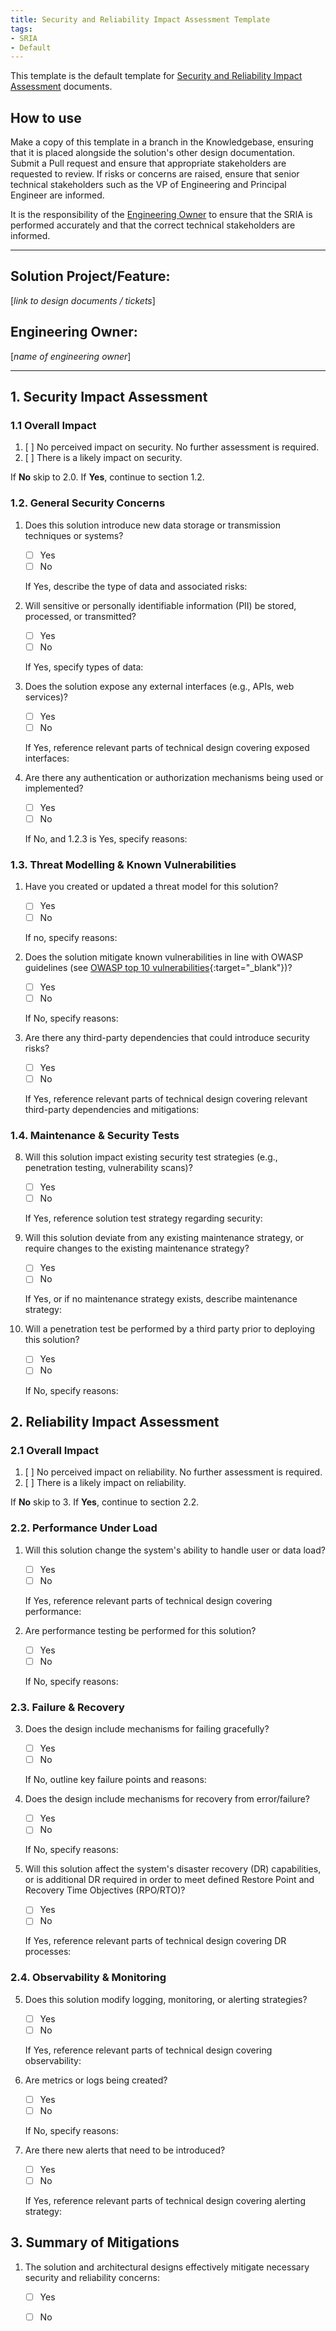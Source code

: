```yaml
---
title: Security and Reliability Impact Assessment Template
tags:
- SRIA
- Default
---
```


This template is the default template for [Security and Reliability Impact Assessment](../Governance/Technology-Governance/Security-and-Reliability-Impact-Assessment.md#objective) documents. 

## How to use
Make a copy of this template in a branch in the Knowledgebase, ensuring that it is placed alongside the solution's other design documentation.
Submit a Pull request and ensure that appropriate stakeholders are requested to review. If risks or concerns are raised, ensure that senior technical stakeholders such as the VP of Engineering and Principal Engineer are informed. 

It is the responsibility of the [Engineering Owner](../Governance/Problem-Ownership/) to ensure that the SRIA is performed accurately and that the correct technical stakeholders are informed. 

---

## Solution Project/Feature:
[_link to design documents / tickets_]

## Engineering Owner:
[_name of engineering owner_]

---

## 1. Security Impact Assessment

### 1.1 Overall Impact
   1. [ ] No perceived impact on security. No further assessment is required.
   2. [ ] There is a likely impact on security.

If **No** skip to 2.0. If **Yes**, continue to section 1.2.

### 1.2. General Security Concerns

1. Does this solution introduce new data storage or transmission techniques or systems?  
   
     - [ ] Yes  
     - [ ] No
        
    If Yes, describe the type of data and associated risks:

       
2. Will sensitive or personally identifiable information (PII) be stored, processed, or transmitted?  
     - [ ] Yes  
     - [ ] No
        
    If Yes, specify types of data:
   
3. Does the solution expose any external interfaces (e.g., APIs, web services)?  
     - [ ] Yes  
     - [ ] No 
        
    If Yes, reference relevant parts of technical design covering exposed interfaces:
   
1. Are there any authentication or authorization mechanisms being used or implemented?  
     - [ ] Yes  
     - [ ] No
        
    If No, and 1.2.3 is Yes, specify reasons:

### 1.3. Threat Modelling & Known Vulnerabilities

1. Have you created or updated a threat model for this solution?  
     - [ ] Yes  
     - [ ] No
        
    If no, specify reasons:

2. Does the solution mitigate known vulnerabilities in line with OWASP guidelines (see [OWASP top 10 vulnerabilities](https://owasp.org/www-project-top-ten/){:target="_blank"})?  
     - [ ] Yes  
     - [ ] No
        
    If No, specify reasons:

3. Are there any third-party dependencies that could introduce security risks?  
     - [ ] Yes  
     - [ ] No
        
    If Yes, reference relevant parts of technical design covering relevant third-party dependencies and mitigations:

### 1.4. Maintenance & Security Tests

8. Will this solution impact existing security test strategies (e.g., penetration testing, vulnerability scans)?  
     - [ ] Yes  
     - [ ] No 
        
    If Yes, reference solution test strategy regarding security:

9. Will this solution deviate from any existing maintenance strategy, or require changes to the existing maintenance strategy?  
     - [ ] Yes  
     - [ ] No
        
    If Yes, or if no maintenance strategy exists, describe maintenance strategy:

10. Will a penetration test be performed by a third party prior to deploying this solution?  
     - [ ] Yes  
     - [ ] No  

    If No, specify reasons:

## 2. Reliability Impact Assessment

### 2.1 Overall Impact
   1. [ ] No perceived impact on reliability. No further assessment is required.
   2. [ ] There is a likely impact on reliability.

If **No** skip to 3. If **Yes**, continue to section 2.2.

### 2.2. Performance Under Load

1. Will this solution change the system's ability to handle user or data load?  
     - [ ] Yes  
     - [ ] No  

     If Yes, reference relevant parts of technical design covering performance:

2. Are performance testing be performed for this solution?  
     - [ ] Yes  
     - [ ] No

    If No, specify reasons:

### 2.3. Failure & Recovery

3. Does the design include mechanisms for failing gracefully?  
     - [ ] Yes  
     - [ ] No   

     If No, outline key failure points and reasons:

3. Does the design include mechanisms for recovery from error/failure?  
     - [ ] Yes  
     - [ ] No   

     If No, specify reasons:

4. Will this solution affect the system's disaster recovery (DR) capabilities, or is additional DR required in order to meet defined Restore Point and Recovery Time Objectives (RPO/RTO)?  
     - [ ] Yes  
     - [ ] No 

     If Yes, reference relevant parts of technical design covering DR processes:

### 2.4. Observability & Monitoring

5. Does this solution modify logging, monitoring, or alerting strategies?  
     - [ ] Yes  
     - [ ] No  

   If Yes, reference relevant parts of technical design covering observability:

6. Are metrics or logs being created?  
     - [ ] Yes  
     - [ ] No   

   If No, specify reasons:

7. Are there new alerts that need to be introduced?  
     - [ ] Yes  
     - [ ] No  

   If Yes, reference relevant parts of technical design covering alerting strategy:


## 3. Summary of Mitigations

1. The solution and architectural designs effectively mitigate necessary security and reliability concerns: 
     - [ ] Yes  
     - [ ] No  

